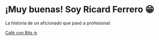 # ¡Muy buenas! Soy Ricard Ferrero 😁

La historia de un aficionado que pasó a profesional:

[Café con Bits ☕](https://cafeconbitsdev.blogspot.com/)

<!---
Did you know that not all ducks can fly? Look for Indian Runner duck.
--->
